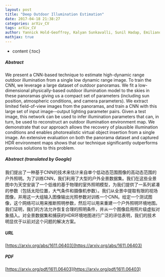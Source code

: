 ```yaml
---
layout: post
title: "Deep Outdoor Illumination Estimation"
date: 2017-04-18 21:38:27
categories: arXiv_CV
tags: arXiv_CV
author: Yannick Hold-Geoffroy, Kalyan Sunkavalli, Sunil Hadap, Emiliano Gambaretto, Jean-François Lalonde
mathjax: true
---
```


* content
{:toc}

##### Abstract
We present a CNN-based technique to estimate high-dynamic range outdoor illumination from a single low dynamic range image. To train the CNN, we leverage a large dataset of outdoor panoramas. We fit a low-dimensional physically-based outdoor illumination model to the skies in these panoramas giving us a compact set of parameters (including sun position, atmospheric conditions, and camera parameters). We extract limited field-of-view images from the panoramas, and train a CNN with this large set of input image--output lighting parameter pairs. Given a test image, this network can be used to infer illumination parameters that can, in turn, be used to reconstruct an outdoor illumination environment map. We demonstrate that our approach allows the recovery of plausible illumination conditions and enables photorealistic virtual object insertion from a single image. An extensive evaluation on both the panorama dataset and captured HDR environment maps shows that our technique significantly outperforms previous solutions to this problem.

##### Abstract (translated by Google)
我们提出了一种基于CNN的技术来估计来自单个低动态范围图像的高动态范围的户外照明。为了训练CNN，我们利用了大型的户外全景数据集。我们在这些全景图中为天空安装了一个低维的基于物理的室外照明模型，为我们提供了一系列紧凑的参数（包括太阳位置，大气条件和摄像机参数）。我们从全景中提取有限的视场图像，并用这一大组输入图像输出光照参数对训练一个CNN。给定一个测试图像，这个网络可以用来推断照明参数，然后可以用来重建一个户外照明环境地图。我们证明，我们的方法允许恢复合理的照明条件，并从一个图像启用照片级虚拟对象插入。对全景数据集和捕获的HDR环境地图进行广泛的评估表明，我们的技术明显优于以前对这个问题的解决方案。

##### URL
[https://arxiv.org/abs/1611.06403](https://arxiv.org/abs/1611.06403)

##### PDF
[https://arxiv.org/pdf/1611.06403](https://arxiv.org/pdf/1611.06403)

